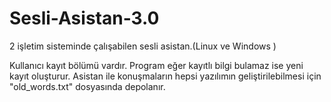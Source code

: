 # Sesli-Asistan-3.0


2 işletim sisteminde çalışabilen sesli asistan.(Linux ve Windows )

Kullanıcı kayıt bölümü vardır. Program eğer kayıtlı bilgi bulamaz ise yeni kayıt oluşturur.
Asistan ile konuşmaların hepsi yazılımın geliştirilebilmesi için "old_words.txt" dosyasında depolanır.
